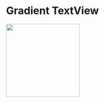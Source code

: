 # Gradient TextView
<img src="https://raw.githubusercontent.com/tushar09/Gradient-Textview/master/demo.jpg" width="200">